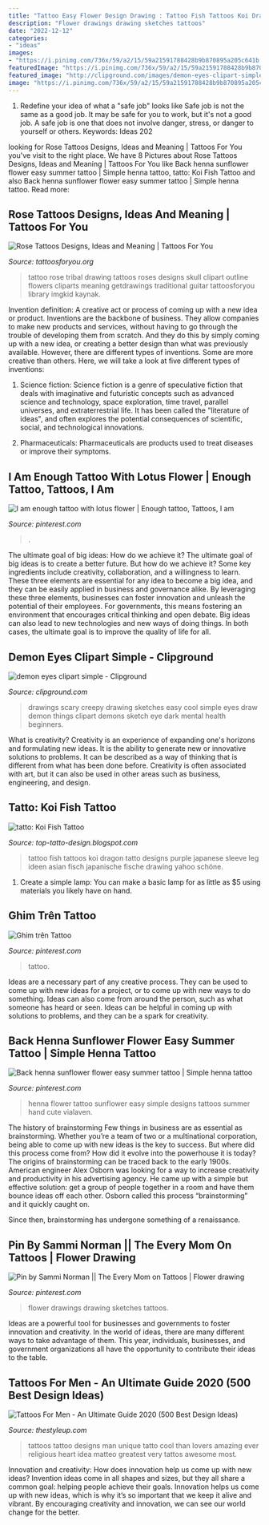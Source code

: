 ```yaml
---
title: "Tattoo Easy Flower Design Drawing : Tattoo Fish Tattoos Koi Dragon Tatto Designs Purple Japanese Sleeve Leg Ideen Asian Fisch Japanische Fische Drawing Yahoo Schöne"
description: "Flower drawings drawing sketches tattoos"
date: "2022-12-12"
categories:
- "ideas"
images:
- "https://i.pinimg.com/736x/59/a2/15/59a21591788428b9b870895a205c641b.jpg"
featuredImage: "https://i.pinimg.com/736x/59/a2/15/59a21591788428b9b870895a205c641b.jpg"
featured_image: "http://clipground.com/images/demon-eyes-clipart-simple-2.jpg"
image: "https://i.pinimg.com/736x/59/a2/15/59a21591788428b9b870895a205c641b.jpg"
---
```



1) Redefine your idea of what a "safe job" looks like
Safe job is not the same as a good job. It may be safe for you to work, but it's not a good job. A safe job is one that does not involve danger, stress, or danger to yourself or others. Keywords: Ideas 202
	

		
looking for Rose Tattoos Designs, Ideas and Meaning | Tattoos For You you've visit to the right place. We have 8 Pictures about Rose Tattoos Designs, Ideas and Meaning | Tattoos For You like Back henna sunflower flower easy summer tattoo | Simple henna tattoo, tatto: Koi Fish Tattoo and also Back henna sunflower flower easy summer tattoo | Simple henna tattoo. Read more:
		
    
## Rose Tattoos Designs, Ideas And Meaning | Tattoos For You

<img loading=lazy src="http://www.tattoosforyou.org/wp-content/uploads/2013/09/Tribal-Rose-Tattoo-1024x768.jpg" onerror="this.onerror=null;this.src='https://tse3.mm.bing.net/th?id=OIP.Sn7x2q3k2O0dDsIxB5ugpgHaFj&amp;pid=15.1';" alt="Rose Tattoos Designs, Ideas and Meaning | Tattoos For You">

_Source: tattoosforyou.org_

>tattoo rose tribal drawing tattoos roses designs skull clipart outline flowers cliparts meaning getdrawings traditional guitar tattoosforyou library imgkid kaynak. 

	

Invention definition: A creative act or process of coming up with a new idea or product.
Inventions are the backbone of business. They allow companies to make new products and services, without having to go through the trouble of developing them from scratch. And they do this by simply coming up with a new idea, or creating a better design than what was previously available.
However, there are different types of inventions. Some are more creative than others. Here, we will take a look at five different types of inventions:

1) Science fiction: Science fiction is a genre of speculative fiction that deals with imaginative and futuristic concepts such as advanced science and technology, space exploration, time travel, parallel universes, and extraterrestrial life. It has been called the "literature of ideas", and often explores the potential consequences of scientific, social, and technological innovations.

2) Pharmaceuticals: Pharmaceuticals are products used to treat diseases or improve their symptoms.

    
## I Am Enough Tattoo With Lotus Flower | Enough Tattoo, Tattoos, I Am

<img loading=lazy src="https://i.pinimg.com/736x/1d/8e/d0/1d8ed0ca8286e9bce62d5b13128f3ff3.jpg" onerror="this.onerror=null;this.src='https://tse2.mm.bing.net/th?id=OIP.ht_iTBSmEwJN9thbfQ1wlQHaJ3&amp;pid=15.1';" alt="I am enough tattoo with lotus flower | Enough tattoo, Tattoos, I am">

_Source: pinterest.com_

>. 

	

The ultimate goal of big ideas: How do we achieve it?
The ultimate goal of big ideas is to create a better future. But how do we achieve it? Some key ingredients include creativity, collaboration, and a willingness to learn. These three elements are essential for any idea to become a big idea, and they can be easily applied in business and governance alike. By leveraging these three elements, businesses can foster innovation and unleash the potential of their employees. For governments, this means fostering an environment that encourages critical thinking and open debate. Big ideas can also lead to new technologies and new ways of doing things. In both cases, the ultimate goal is to improve the quality of life for all.

    
## Demon Eyes Clipart Simple - Clipground

<img loading=lazy src="http://clipground.com/images/demon-eyes-clipart-simple-2.jpg" onerror="this.onerror=null;this.src='https://tse1.mm.bing.net/th?id=OIP.ONm9__Io2pc_Uv25rLuM3wAAAA&amp;pid=15.1';" alt="demon eyes clipart simple - Clipground">

_Source: clipground.com_

>drawings scary creepy drawing sketches easy cool simple eyes draw demon things clipart demons sketch eye dark mental health beginners. 

	

What is creativity?
Creativity is an experience of expanding one's horizons and formulating new ideas. It is the ability to generate new or innovative solutions to problems. It can be described as a way of thinking that is different from what has been done before. Creativity is often associated with art, but it can also be used in other areas such as business, engineering, and design.

    
## Tatto: Koi Fish Tattoo

<img loading=lazy src="http://4.bp.blogspot.com/-chIoj4qMcIQ/UQVl9u0IRSI/AAAAAAAARc4/cR34owj1PlI/s1600/Koi+Fish_tattoo_90.jpg" onerror="this.onerror=null;this.src='https://tse2.mm.bing.net/th?id=OIP.cbMI9EL6lQGE_Ow1XH_A0QHaMi&amp;pid=15.1';" alt="tatto: Koi Fish Tattoo">

_Source: top-tatto-design.blogspot.com_

>tattoo fish tattoos koi dragon tatto designs purple japanese sleeve leg ideen asian fisch japanische fische drawing yahoo schöne. 

	

1. Create a simple lamp: You can make a basic lamp for as little as $5 using materials you likely have on hand.

    
## Ghim Trên Tattoo

<img loading=lazy src="https://i.pinimg.com/736x/ac/76/86/ac768645a813968b32f708072e4c1270.jpg" onerror="this.onerror=null;this.src='https://tse1.mm.bing.net/th?id=OIP.Q5m4m8kParWRlDLoWH46dQHaLa&amp;pid=15.1';" alt="Ghim trên Tattoo">

_Source: pinterest.com_

>tattoo. 

	

Ideas are a necessary part of any creative process. They can be used to come up with new ideas for a project, or to come up with new ways to do something. Ideas can also come from around the person, such as what someone has heard or seen. Ideas can be helpful in coming up with solutions to problems, and they can be a spark for creativity.

    
## Back Henna Sunflower Flower Easy Summer Tattoo | Simple Henna Tattoo

<img loading=lazy src="https://i.pinimg.com/736x/59/a2/15/59a21591788428b9b870895a205c641b.jpg" onerror="this.onerror=null;this.src='https://tse4.mm.bing.net/th?id=OIP.0AIi8FYXR0xpdMWxfoo33wHaJ3&amp;pid=15.1';" alt="Back henna sunflower flower easy summer tattoo | Simple henna tattoo">

_Source: pinterest.com_

>henna flower tattoo sunflower easy simple designs tattoos summer hand cute vialaven. 

	

The history of brainstorming
Few things in business are as essential as brainstorming. Whether you’re a team of two or a multinational corporation, being able to come up with new ideas is the key to success. But where did this process come from? How did it evolve into the powerhouse it is today?
The origins of brainstorming can be traced back to the early 1900s. American engineer Alex Osborn was looking for a way to increase creativity and productivity in his advertising agency. He came up with a simple but effective solution: get a group of people together in a room and have them bounce ideas off each other. Osborn called this process “brainstorming” and it quickly caught on.

Since then, brainstorming has undergone something of a renaissance.

    
## Pin By Sammi Norman || The Every Mom On Tattoos | Flower Drawing

<img loading=lazy src="https://i.pinimg.com/736x/9b/bc/9d/9bbc9daaac5a7ec7aac83284064910cf.jpg" onerror="this.onerror=null;this.src='https://tse2.mm.bing.net/th?id=OIP.kuzRfdvOmolAkRFhDO1qkgHaNt&amp;pid=15.1';" alt="Pin by Sammi Norman || The Every Mom on Tattoos | Flower drawing">

_Source: pinterest.com_

>flower drawings drawing sketches tattoos. 

	

Ideas are a powerful tool for businesses and governments to foster innovation and creativity. In the world of ideas, there are many different ways to take advantage of them. This year, individuals, businesses, and government organizations all have the opportunity to contribute their ideas to the table.

    
## Tattoos For Men - An Ultimate Guide 2020 (500 Best Design Ideas)

<img loading=lazy src="https://thestyleup.com/wp-content/uploads/2015/09/Best-tattoo-designs-for-Men-27-517x800.jpg" onerror="this.onerror=null;this.src='https://tse3.mm.bing.net/th?id=OIP.WcgakNSSu89e0JnQP0iJpgHaLd&amp;pid=15.1';" alt="Tattoos For Men - An Ultimate Guide 2020 (500 Best Design Ideas)">

_Source: thestyleup.com_

>tattoos tattoo designs man unique tatto cool than lovers amazing ever religious heart idea matteo greatest very tattos awesome most. 

	

Innovation and creativity: How does innovation help us come up with new ideas?
Invention ideas come in all shapes and sizes, but they all share a common goal: helping people achieve their goals. Innovation helps us come up with new ideas, which is why it’s so important that we keep it alive and vibrant. By encouraging creativity and innovation, we can see our world change for the better.

